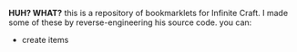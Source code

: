 **HUH? WHAT?**
this is a repository of bookmarklets for Infinite Craft.
I made some of these by reverse-engineering his source code.
you can:
- create items
  
